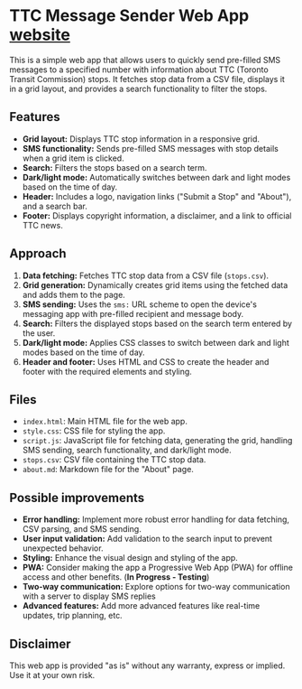 # TTC Message Sender Web App [website](https://ttc.spotrot.com)

This is a simple web app that allows users to quickly send pre-filled SMS messages to a specified number with information about TTC (Toronto Transit Commission) stops. It fetches stop data from a CSV file, displays it in a grid layout, and provides a search functionality to filter the stops.

## Features

*   **Grid layout:** Displays TTC stop information in a responsive grid.
*   **SMS functionality:** Sends pre-filled SMS messages with stop details when a grid item is clicked.
*   **Search:** Filters the stops based on a search term.
*   **Dark/light mode:** Automatically switches between dark and light modes based on the time of day.
*   **Header:** Includes a logo, navigation links ("Submit a Stop" and "About"), and a search bar.
*   **Footer:** Displays copyright information, a disclaimer, and a link to official TTC news.

## Approach

1.  **Data fetching:** Fetches TTC stop data from a CSV file (`stops.csv`).
2.  **Grid generation:** Dynamically creates grid items using the fetched data and adds them to the page.
3.  **SMS sending:** Uses the `sms:` URL scheme to open the device's messaging app with pre-filled recipient and message body.
4.  **Search:** Filters the displayed stops based on the search term entered by the user.
5.  **Dark/light mode:** Applies CSS classes to switch between dark and light modes based on the time of day.
6.  **Header and footer:** Uses HTML and CSS to create the header and footer with the required elements and styling.

## Files

*   `index.html`: Main HTML file for the web app.
*   `style.css`: CSS file for styling the app.
*   `script.js`: JavaScript file for fetching data, generating the grid, handling SMS sending, search functionality, and dark/light mode.
*   `stops.csv`: CSV file containing the TTC stop data.
*   `about.md`: Markdown file for the "About" page.

## Possible improvements

*   **Error handling:** Implement more robust error handling for data fetching, CSV parsing, and SMS sending.
*   **User input validation:** Add validation to the search input to prevent unexpected behavior.
*   **Styling:** Enhance the visual design and styling of the app.
*   **PWA:** Consider making the app a Progressive Web App (PWA) for offline access and other benefits. (**In Progress - Testing**)
*   **Two-way communication:** Explore options for two-way communication with a server to display SMS replies
*   **Advanced features:** Add more advanced features like real-time updates, trip planning, etc.

## Disclaimer

This web app is provided "as is" without any warranty, express or implied. Use it at your own risk.

